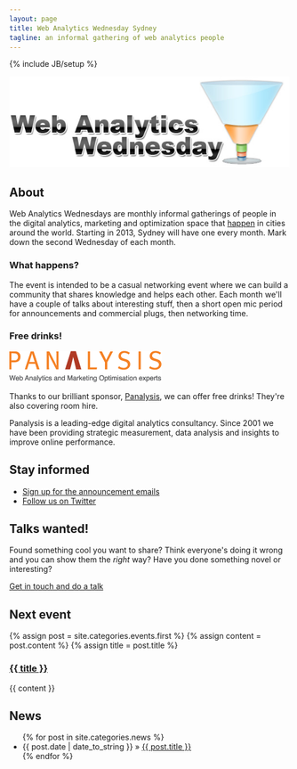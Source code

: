 ```yaml
---
layout: page
title: Web Analytics Wednesday Sydney
tagline: an informal gathering of web analytics people
---
```

{% include JB/setup %}

<img src="assets/Web_Analytics_Wednesday_-_LOGO_COLOR.jpg" class="pull-right" />

## About

Web Analytics Wednesdays are monthly informal gatherings of people in the digital analytics,
marketing and optimization space that
[happen](http://www.webanalyticsdemystified.com/wednesday/) in cities around the world.
Starting in 2013, Sydney will have one every month. Mark down the second Wednesday of each
month.

### What happens?

The event is intended to be a casual networking event where we can build a community
that shares knowledge and helps each other. Each month we'll have a couple of talks
about interesting stuff, then a short open mic period for announcements and commercial
plugs, then networking time.

### Free drinks!

[<img src="assets/panalysis-logo.gif" class="pull-right" />](http://www.panalysis.com/)

Thanks to our brilliant sponsor, 
[Panalysis](http://www.panalysis.com/), we can offer free drinks! They're
also covering room hire.

Panalysis is a leading-edge digital analytics consultancy. Since 2001 we have been providing strategic measurement, data analysis and insights to improve online performance.

## Stay informed

* [Sign up for the announcement emails](http://eepurl.com/rVKLr "Annoucement list")
* [Follow us on Twitter](https://twitter.com/WAWSydney "WAWSydney Twitter")

## Talks wanted!

Found something cool you want to share? Think everyone's doing it wrong and you can
show them the _right_ way? Have you done something novel or interesting?

[Get in touch and do a talk](mailto:simon@simonrumble.com)

## Next event

{% assign post = site.categories.events.first %}
{% assign content = post.content %}
{% assign title = post.title %}

<div class="offset1">
<h3><a href="{{ post.url }}">{{ title }}</a></h3>
{{ content }}
</div>

## News

<ul class="posts">
  {% for post in site.categories.news %}
    <li><span>{{ post.date | date_to_string }}</span> &raquo; <a href="{{ BASE_PATH }}{{ post.url }}">{{ post.title }}</a></li>
  {% endfor %}
</ul>

